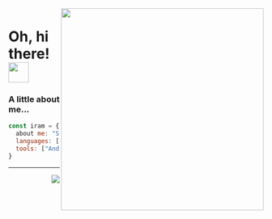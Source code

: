<img align='right' src="https://user-images.githubusercontent.com/22479692/123986644-65364080-d9be-11eb-8f4f-857c21e774fb.gif" width="400" height="400">

# Oh, hi there! <img src="https://user-images.githubusercontent.com/22479692/123993008-feb42100-d9c3-11eb-8eae-589fe476f3a2.gif" width="40">

   
### A little about me...  

```javascript
const iram = {
  about me: "Software Developer Apprentice" | "Aer Lingus",
  languages: ["Java", "Kotlin", "JavaScript", "HTML", "C#", "PHP", "SQL"],
  tools: ["Android Studio", "Microsoft Visual Studio"],
}
```
---

<img align= 'right' src="https://hits.seeyoufarm.com/api/count/incr/badge.svg?url=https%3A%2F%2Fgithub.com%2Fdev-iram&count_bg=%231091A4&title_bg=%231091A4&icon=&icon_color=%23E7E7E7&title=%E2%99%A5%EF%B8%8E+&edge_flat=false"/></a>
